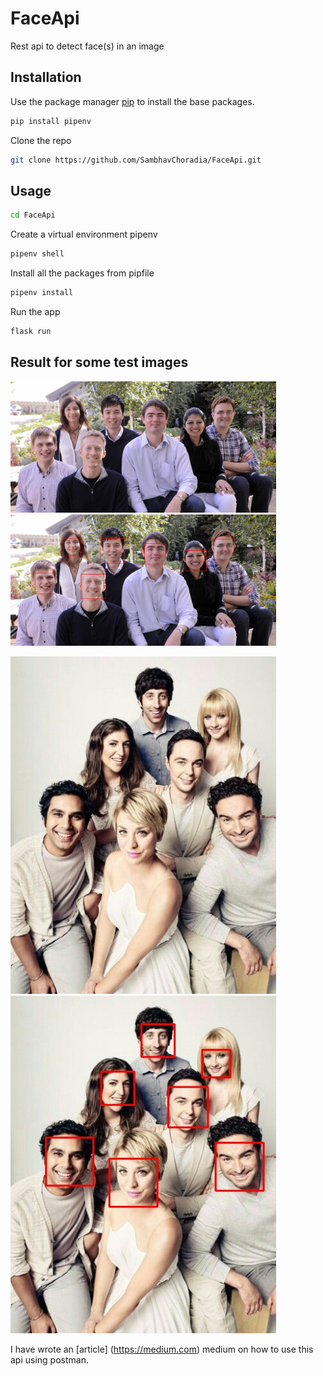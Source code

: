 # FaceApi

Rest api to detect face(s) in an image

## Installation

Use the package manager [pip](https://pip.pypa.io/en/stable/) to install the base packages.

```bash
pip install pipenv
```

Clone the repo
```bash
git clone https://github.com/SambhavChoradia/FaceApi.git
```

## Usage

```bash
cd FaceApi
```

Create a virtual environment pipenv

```bash
pipenv shell
```

Install all the packages from pipfile
```bash
pipenv install
```

Run the app
```bash
flask run
```
## Result for some test images
<p float="left">
    <img src="Assets/gaffney-group.jpg" width="425"/>
    <img src="Assets/download.png" width="425"/>
</p>
<p>
    <img src="Assets/tbbt.jpg" width="425"/>
    <img src="Assets/tbbt.png" width="425"/>
</p>

I have wrote an [article] (https://medium.com)  medium on how to use this api using postman.

